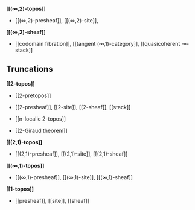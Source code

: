 
**[[(∞,2)-topos]]**

* [[(∞,2)-presheaf]], [[(∞,2)-site]], 

**[[(∞,2)-sheaf]]**

* [[codomain fibration]], [[tangent (∞,1)-category]], [[quasicoherent ∞-stack]]



## Truncations

**[[2-topos]]**

* [[2-pretopos]]

* [[2-presheaf]], [[2-site]], [[2-sheaf]], [[stack]]

* [[n-localic 2-topos]]

* [[2-Giraud theorem]]

**[[(2,1)-topos]]**

* [[(2,1)-presheaf]], [[(2,1)-site]], [[(2,1)-sheaf]]
 
**[[(∞,1)-topos]]**

* [[(∞,1)-presheaf]], [[(∞,1)-site]], [[(∞,1)-sheaf]]

**[[1-topos]]**

* [[presheaf]], [[site]], [[sheaf]]

